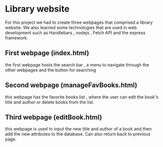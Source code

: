 # Library website

For this project we had to create three webpages that comprised a library website. We also learned some technologies that are used in web development such as Handlebars , nodejs , Fetch API and the express framework.

## First webpage (index.html)
the first webpage hosts the search bar , a menu to navigate through the other webpages and the button for searching

## Second webpage (manageFavBooks.html)
this webpage has the favorite books list , where the user can edit the book's title and author or delete books from the list.

## Third webpage (editBook.html)
this webpage is used to input the new title and author of a book and then add the new attributes to the database. Can also return back to previous page.
